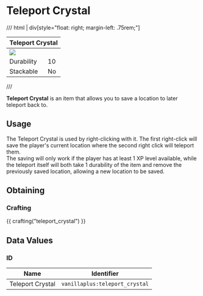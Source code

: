 # Teleport Crystal

/// html | div[style="float: right; margin-left: .75rem;"]
<table>
  <thead>
    <tr>
      <th style="text-align: center;" colspan="2">Teleport Crystal</th>
    </tr>
  </thead>
  <tbody>
    <tr>
      <td colspan="2"><img src="../../../assets/img/items/teleport_crystal.png" style="max-width: 250px;">
    </tr>
    <tr>
      <td>Durability</td>
      <td>10</td>
    </tr>
    <tr>
      <td>Stackable</td>
      <td>No</td>
    </tr>
  </tbody>
</table>
///

**Teleport Crystal** is an item that allows you to save a location to later teleport back to.

## Usage

The Teleport Crystal is used by right-clicking with it. The first right-click will save the player's current location where the second right click will teleport them.  
The saving will only work if the player has at least 1 XP level available, while the teleport itself will both take 1 durability of the item and remove the previously saved location, allowing a new location to be saved.

## Obtaining

### Crafting

{{ crafting("teleport_crystal") }}

## Data Values

### ID

| Name             | Identifier                     |
|------------------|--------------------------------|
| Teleport Crystal | `vanillaplus:teleport_crystal` |